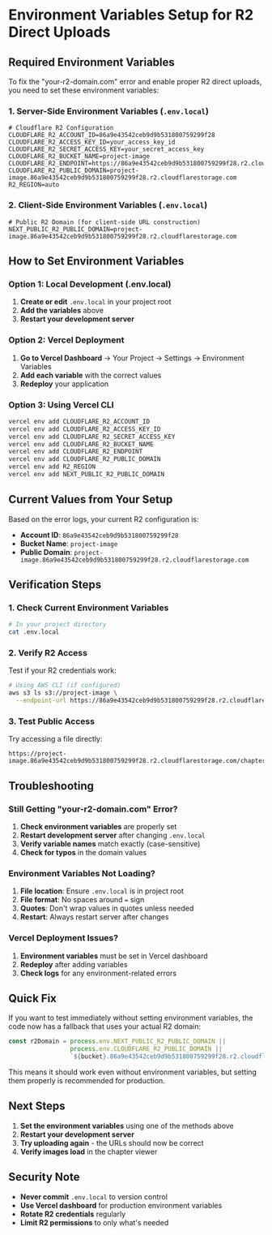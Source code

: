 # Environment Variables Setup for R2 Direct Uploads

## Required Environment Variables

To fix the "your-r2-domain.com" error and enable proper R2 direct uploads, you need to set these environment variables:

### 1. **Server-Side Environment Variables** (`.env.local`)

```env
# Cloudflare R2 Configuration
CLOUDFLARE_R2_ACCOUNT_ID=86a9e43542ceb9d9b531800759299f28
CLOUDFLARE_R2_ACCESS_KEY_ID=your_access_key_id
CLOUDFLARE_R2_SECRET_ACCESS_KEY=your_secret_access_key
CLOUDFLARE_R2_BUCKET_NAME=project-image
CLOUDFLARE_R2_ENDPOINT=https://86a9e43542ceb9d9b531800759299f28.r2.cloudflarestorage.com
CLOUDFLARE_R2_PUBLIC_DOMAIN=project-image.86a9e43542ceb9d9b531800759299f28.r2.cloudflarestorage.com
R2_REGION=auto
```

### 2. **Client-Side Environment Variables** (`.env.local`)

```env
# Public R2 Domain (for client-side URL construction)
NEXT_PUBLIC_R2_PUBLIC_DOMAIN=project-image.86a9e43542ceb9d9b531800759299f28.r2.cloudflarestorage.com
```

## How to Set Environment Variables

### **Option 1: Local Development (.env.local)**

1. **Create or edit** `.env.local` in your project root
2. **Add the variables** above
3. **Restart your development server**

### **Option 2: Vercel Deployment**

1. **Go to Vercel Dashboard** → Your Project → Settings → Environment Variables
2. **Add each variable** with the correct values
3. **Redeploy** your application

### **Option 3: Using Vercel CLI**

```bash
vercel env add CLOUDFLARE_R2_ACCOUNT_ID
vercel env add CLOUDFLARE_R2_ACCESS_KEY_ID
vercel env add CLOUDFLARE_R2_SECRET_ACCESS_KEY
vercel env add CLOUDFLARE_R2_BUCKET_NAME
vercel env add CLOUDFLARE_R2_ENDPOINT
vercel env add CLOUDFLARE_R2_PUBLIC_DOMAIN
vercel env add R2_REGION
vercel env add NEXT_PUBLIC_R2_PUBLIC_DOMAIN
```

## Current Values from Your Setup

Based on the error logs, your current R2 configuration is:

- **Account ID**: `86a9e43542ceb9d9b531800759299f28`
- **Bucket Name**: `project-image`
- **Public Domain**: `project-image.86a9e43542ceb9d9b531800759299f28.r2.cloudflarestorage.com`

## Verification Steps

### 1. **Check Current Environment Variables**

```bash
# In your project directory
cat .env.local
```

### 2. **Verify R2 Access**

Test if your R2 credentials work:

```bash
# Using AWS CLI (if configured)
aws s3 ls s3://project-image \
  --endpoint-url https://86a9e43542ceb9d9b531800759299f28.r2.cloudflarestorage.com
```

### 3. **Test Public Access**

Try accessing a file directly:
```
https://project-image.86a9e43542ceb9d9b531800759299f28.r2.cloudflarestorage.com/chapters/1756019849265_002.jpg
```

## Troubleshooting

### **Still Getting "your-r2-domain.com" Error?**

1. **Check environment variables** are properly set
2. **Restart development server** after changing `.env.local`
3. **Verify variable names** match exactly (case-sensitive)
4. **Check for typos** in the domain values

### **Environment Variables Not Loading?**

1. **File location**: Ensure `.env.local` is in project root
2. **File format**: No spaces around `=` sign
3. **Quotes**: Don't wrap values in quotes unless needed
4. **Restart**: Always restart server after changes

### **Vercel Deployment Issues?**

1. **Environment variables** must be set in Vercel dashboard
2. **Redeploy** after adding variables
3. **Check logs** for any environment-related errors

## Quick Fix

If you want to test immediately without setting environment variables, the code now has a fallback that uses your actual R2 domain:

```typescript
const r2Domain = process.env.NEXT_PUBLIC_R2_PUBLIC_DOMAIN || 
                 process.env.CLOUDFLARE_R2_PUBLIC_DOMAIN || 
                 `${bucket}.86a9e43542ceb9d9b531800759299f28.r2.cloudflarestorage.com`;
```

This means it should work even without environment variables, but setting them properly is recommended for production.

## Next Steps

1. **Set the environment variables** using one of the methods above
2. **Restart your development server**
3. **Try uploading again** - the URLs should now be correct
4. **Verify images load** in the chapter viewer

## Security Note

- **Never commit** `.env.local` to version control
- **Use Vercel dashboard** for production environment variables
- **Rotate R2 credentials** regularly
- **Limit R2 permissions** to only what's needed
